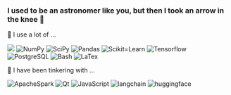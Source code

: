 <!--

![Fortran](https://img.shields.io/badge/-Fortran-734F96?style=flat&logo=fortran)
Proud user of ![vivaldi](https://img.shields.io/badge/-Vivaldi-ffffff?style=flat-square&logo=vivaldi)  
**arielwrl/arielwrl** is a ✨ _special_ ✨ repository because its `README.md` (this file) appears on your GitHub profile.

Here are some ideas to get you started:

- 🔭 I’m currently working on ...
- 🌱 I’m currently learning ...
- 👯 I’m looking to collaborate on ...
- 🤔 I’m looking for help with ...
- 💬 Ask me about ...
- 📫 How to reach me: ...
- 😄 Pronouns: ...
- ⚡ Fun fact: ...
-->

### I used to be an astronomer like you, but then I took an arrow in the knee :dizzy:

:muscle: I use a lot of ...

<a href='https://www.python.org/'><img src="https://img.shields.io/badge/python-3670A0?style=for-flat&logo=python&logoColor=ffdd54"></a>
![NumPy](https://img.shields.io/badge/-NumPy-013243?style=flat&logo=numpy) 
![SciPy](https://img.shields.io/badge/-SciPy-4051B5?style=flat&logo=scipy)
![Pandas](https://img.shields.io/badge/-Pandas-150458?style=flat&logo=pandas)
![Scikit=Learn](https://img.shields.io/badge/-Scikit--Learn-2396F3?style=flat&logo=scikitlearn)
![Tensorflow](https://img.shields.io/badge/-TensorFlow-768CFF?style=flat&logo=tensorflow)
![PostgreSQL](https://img.shields.io/badge/-PostgreSQL-40AEF0?style=flat&logo=postgresql)
![Bash](https://img.shields.io/badge/-Bash-133111?style=flat&logo=gnubash)
![LaTex](https://img.shields.io/badge/-LaTeX-008080?style=flat&logo=latex)

🌱 I have been tinkering with ...

![ApacheSpark](https://img.shields.io/badge/-Apache_Spark-000000?style=flat&logo=apachespark)
![Qt](https://img.shields.io/badge/-Qt-000000?style=flat&logo=Qt)
![JavaScript](https://img.shields.io/badge/-JavaScript-000000?style=flat&logo=javascript)
![langchain](https://img.shields.io/badge/-LangChain-000000?style=flat&logo=langchain)
![huggingface](https://img.shields.io/badge/-Hugging_Face-000000?style=flat&logo=huggingface)






